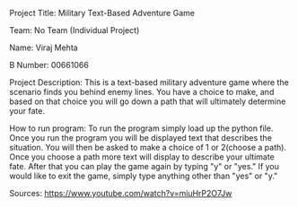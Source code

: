 Project Title: Military Text-Based Adventure Game

Team: No Team (Individual Project)

Name: Viraj Mehta

B Number: 00661066 

Project Description: This is a text-based military adventure game where the scenario finds you behind enemy lines. 
You have a choice to make, and based on that choice you will go down a path that will ultimately determine your fate.

How to run program: To run the program simply load up the python file. Once you run the program you will be displayed 
text that describes the situation. You will then be asked to make a choice of 1 or 2(choose a path). Once you choose a 
path more text will display to describe your ultimate fate. After that you can play the game again by typing "y" or "yes." 
If you would like to exit the game, simply type anything other than "yes" or "y."

Sources:
https://www.youtube.com/watch?v=miuHrP2O7Jw

